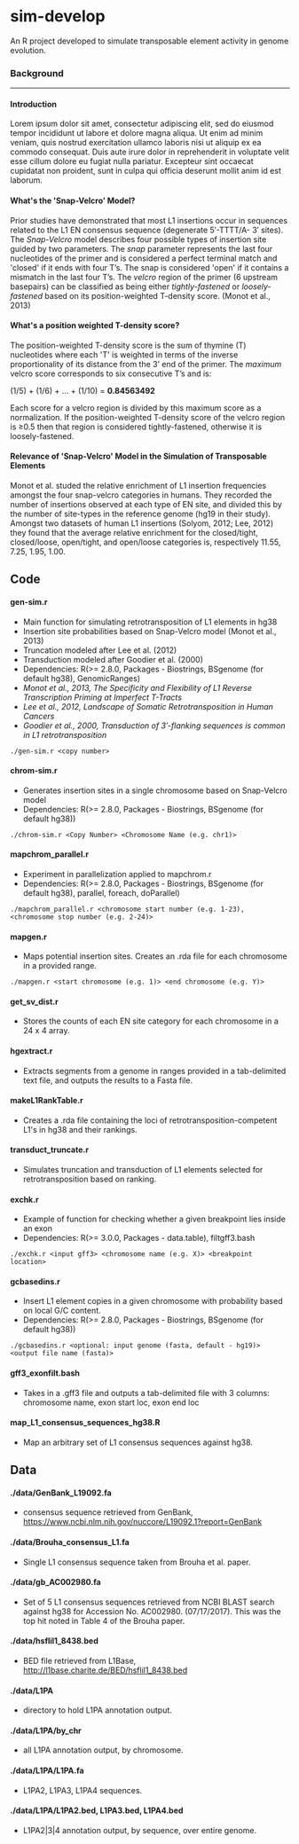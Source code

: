 # sim-develop
An R project developed to simulate transposable element activity in genome evolution.
### Background 
---
#### Introduction
Lorem ipsum dolor sit amet, consectetur adipiscing elit, sed do eiusmod tempor incididunt ut labore et dolore magna aliqua. Ut enim ad minim veniam, quis nostrud exercitation ullamco laboris nisi ut aliquip ex ea commodo consequat. Duis aute irure dolor in reprehenderit in voluptate velit esse cillum dolore eu fugiat nulla pariatur. Excepteur sint occaecat cupidatat non proident, sunt in culpa qui officia deserunt mollit anim id est laborum.

#### What's the 'Snap-Velcro' Model?
Prior studies have demonstrated that most L1 insertions occur in sequences related to the L1 EN consensus sequence (degenerate 5′-TTTT/A- 3′ sites). The *Snap-Velcro* model describes four possible types of insertion site guided by two parameters. The *snap* parameter represents the last four nucleotides of the primer and is considered a perfect terminal match and 'closed' if it ends with four T’s. The snap is considered 'open' if it contains a mismatch in the last four T’s. The *velcro* region of the primer (6 upstream basepairs) can be classified as being either *tightly-fastened* or *loosely-fastened* based on its position-weighted T-density score. (Monot et al., 2013)

#### What's a position weighted T-density score?
The position-weighted T-density score is the sum of thymine (T) nucleotides where each 'T' is weighted in terms of the inverse proportionality of its distance from the 3’ end of the primer. The *maximum* velcro score corresponds to six consecutive T’s and is:

(1/5) + (1/6) + ... + (1/10) = **0.84563492** 

Each score for a velcro region is divided by this maximum score as a normalization. If the position-weighted T-density score of the velcro region is ≥0.5 then that region is considered tightly-fastened, otherwise it is loosely-fastened.

#### Relevance of 'Snap-Velcro' Model in the Simulation of Transposable Elements
Monot et al. studed the relative enrichment of L1 insertion frequencies amongst the four snap-velcro categories in humans. They recorded the number of insertions observed at each type of EN site, and divided this by the number of site-types in the reference genome (hg19 in their study). Amongst two datasets of human L1 insertions (Solyom, 2012; Lee, 2012) they found that the average relative enrichment for the closed/tight, closed/loose, open/tight, and open/loose categories is, respectively 11.55, 7.25, 1.95, 1.00. 


## Code

#### gen-sim.r
* Main function for simulating retrotransposition of L1 elements in hg38
* Insertion site probabilities based on Snap-Velcro model (Monot et al., 2013)
* Truncation modeled after Lee et al. (2012)
* Transduction modeled after Goodier et al. (2000)
* Dependencies: R(>= 2.8.0, Packages - Biostrings, BSgenome (for default hg38), GenomicRanges)
* *Monot et al., 2013, The Specificity and Flexibility of L1 Reverse Transcription Priming at Imperfect T-Tracts*
* *Lee et al., 2012, Landscape of Somatic Retrotransposition in Human Cancers*
* *Goodier et al., 2000, Transduction of 3′-flanking sequences is common in L1 retrotransposition*
```
./gen-sim.r <copy number>
```

#### chrom-sim.r
* Generates insertion sites in a single chromosome based on Snap-Velcro model
* Dependencies: R(>= 2.8.0, Packages - Biostrings, BSgenome (for default hg38))
```
./chrom-sim.r <Copy Number> <Chromosome Name (e.g. chr1)>
```

#### mapchrom_parallel.r
* Experiment in parallelization applied to mapchrom.r 
* Dependencies: R(>= 2.8.0, Packages - Biostrings, BSgenome (for default hg38), parallel, foreach, doParallel)
```
./mapchrom_parallel.r <chromosome start number (e.g. 1-23), <chromosome stop number (e.g. 2-24)>
```
#### mapgen.r
* Maps potential insertion sites. Creates an .rda file for each chromosome in a provided range.
```
./mapgen.r <start chromosome (e.g. 1)> <end chromosome (e.g. Y)>
```

#### get_sv_dist.r
* Stores the counts of each EN site category for each chromosome in a 24 x 4 array.

#### hgextract.r
* Extracts segments from a genome in ranges provided in a tab-delimited text file, and outputs the results to a Fasta file.

#### makeL1RankTable.r
* Creates a .rda file containing the loci of retrotransposition-competent L1's in hg38 and their rankings.

#### transduct_truncate.r
* Simulates truncation and transduction of L1 elements selected for retrotransposition based on ranking.

#### exchk.r
* Example of function for checking whether a given breakpoint lies inside an exon
* Dependencies: R(>= 3.0.0, Packages - data.table), filtgff3.bash
```
./exchk.r <input gff3> <chromosome name (e.g. X)> <breakpoint location>
```
#### gcbasedins.r
* Insert L1 element copies in a given chromosome with probability based on local G/C content.
* Dependencies: R(>= 2.8.0, Packages - Biostrings, BSgenome (for default hg38))
```
./gcbasedins.r <optional: input genome (fasta, default - hg19)> <output file name (fasta)>
```
#### gff3_exonfilt.bash
* Takes in a .gff3 file and outputs a tab-delimited file with 3 columns: chromosome name, exon start loc, exon end loc

#### map_L1_consensus_sequences_hg38.R
* Map an arbitrary set of L1 consensus sequences against hg38. 

## Data

#### ./data/GenBank_L19092.fa 
* consensus sequence retrieved from GenBank, https://www.ncbi.nlm.nih.gov/nuccore/L19092.1?report=GenBank

#### ./data/Brouha_consensus_L1.fa 
* Single L1 consensus sequence taken from Brouha et al. paper. 

#### ./data/gb_AC002980.fa 
* Set of 5 L1 consensus sequences retrieved from NCBI BLAST search against hg38 for Accession No. AC002980. (07/17/2017). This was the top hit noted in Table 4 of the Brouha paper. 

#### ./data/hsflil1_8438.bed
* BED file retrieved from L1Base, http://l1base.charite.de/BED/hsflil1_8438.bed

#### ./data/L1PA
* directory to hold L1PA annotation output.

#### ./data/L1PA/by_chr
* all L1PA annotation output, by chromosome.

#### ./data/L1PA/L1PA.fa
* L1PA2, L1PA3, L1PA4 sequences.

#### ./data/L1PA/L1PA2.bed, L1PA3.bed, L1PA4.bed
* L1PA2|3|4 annotation output, by sequence, over entire genome.